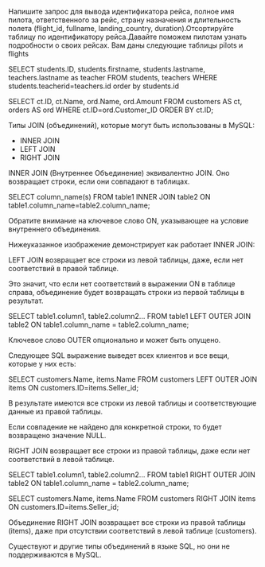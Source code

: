 Напишите запрос для вывода идентификатора рейса, полное имя пилота, ответственного за рейс, страну назначения и длительность полета (flight_id, fullname, landing_country, duration).Отсортируйте таблицу по идентификатору рейса.Давайте поможем пилотам узнать подробности о своих рейсах.
Вам даны следующие таблицы pilots и flights

SELECT students.ID, students.firstname, students.lastname, teachers.lastname as teacher
FROM students, teachers 
WHERE students.teacherid=teachers.id
order by students.id

SELECT ct.ID, ct.Name, ord.Name, ord.Amount
FROM customers AS ct, orders AS ord
WHERE ct.ID=ord.Customer_ID
ORDER BY ct.ID;

Типы JOIN (объединений), которые могут быть использованы в MySQL:
- INNER JOIN
- LEFT JOIN
- RIGHT JOIN

INNER JOIN (Внутреннее Объединение) эквивалентно JOIN. Оно возвращает строки, если они совпадают в таблицах.

SELECT column_name(s)
FROM table1 INNER JOIN table2 
ON table1.column_name=table2.column_name;

Обратите внимание на ключевое слово ON, указывающее на условие внутреннего объединения.

Нижеуказанное изображение демонстрирует как работает INNER JOIN:

LEFT JOIN возвращает все строки из левой таблицы, даже, если нет соответствий в правой таблице. 

Это значит, что если нет соответствий в выражении ON в таблице справа, объединение будет возвращать строки из первой таблицы в результат.

SELECT table1.column1, table2.column2...
FROM table1 LEFT OUTER JOIN table2
ON table1.column_name = table2.column_name;

Ключевое слово OUTER опционально и может быть опущено.

Следующее SQL выражение выведет всех клиентов и все вещи, которые у них есть:

SELECT customers.Name, items.Name 
FROM customers LEFT OUTER JOIN items 
ON customers.ID=items.Seller_id;

В результате имеются все строки из левой таблицы и соответствующие данные из правой таблицы.

Если совпадение не найдено для конкретной строки, то будет возвращено значение NULL.

RIGHT JOIN возвращает все строки из правой таблицы, даже если нет соответствий в левой таблице.

SELECT table1.column1, table2.column2...
FROM table1 RIGHT OUTER JOIN table2
ON table1.column_name = table2.column_name;

SELECT customers.Name, items.Name FROM customers
RIGHT JOIN items ON customers.ID=items.Seller_id;

Объединение RIGHT JOIN возвращает все строки из правой таблицы (items), даже при отсутствии соответствий в левой таблице (customers).

Существуют и другие типы объединений в языке SQL, но они не поддерживаются в MySQL.

